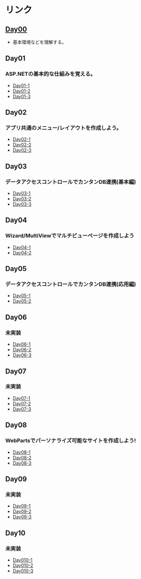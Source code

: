 リンク
===

## [Day00](./Day00.md)

- 基本環境などを理解する。

## Day01

### ASP.NETの基本的な仕組みを覚える。

- [Day01-1](./Day01-1.md)
- [Day01-2](./Day01-2.md)
- [Day01-3](./Day01-3.md)

## Day02

### アプリ共通のメニュー/レイアウトを作成しよう。

- [Day02-1](./Day02-1.md)
- [Day02-2](./Day02-2.md)
- [Day02-3](./Day02-3.md)

## Day03

### データアクセスコントロールでカンタンDB連携(基本編)

- [Day03-1](./Day03-1.md)
- [Day03-2](./Day03-2.md)
- [Day03-3](./Day03-3.md)

## Day04

### Wizard/MultiViewでマルチビューページを作成しよう

- [Day04-1](./Day04-1.md)
- [Day04-2](./Day04-2.md)

## Day05

### データアクセスコントロールでカンタンDB連携(応用編)

- [Day05-1](./Day05-1.md)
- [Day05-2](./Day05-2.md)

## Day06

### 未実装

- [Day06-1](./Day06-1.md)
- [Day06-2](./Day06-2.md)
- [Day06-3](./Day06-3.md)

## Day07

### 未実装

- [Day07-1](./Day07-1.md)
- [Day07-2](./Day07-2.md)
- [Day07-3](./Day07-3.md)

## Day08

### WebPartsでパーソナライズ可能なサイトを作成しよう!

- [Day08-1](./Day08-1.md)
- [Day08-2](./Day08-2.md)
- [Day08-3](./Day08-3.md)

## Day09

### 未実装

- [Day09-1](./Day09-1.md)
- [Day09-2](./Day09-2.md)
- [Day09-3](./Day09-3.md)

## Day10

### 未実装

- [Day010-1](./Day10-1.md)
- [Day010-2](./Day10-2.md)
- [Day010-3](./Day10-3.md)

